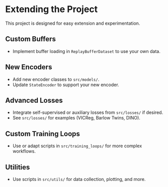 # Extending the Project

This project is designed for easy extension and experimentation.

## Custom Buffers
- Implement buffer loading in `ReplayBufferDataset` to use your own data.

## New Encoders
- Add new encoder classes to `src/models/`.
- Update `StateEncoder` to support your new encoder.

## Advanced Losses
- Integrate self-supervised or auxiliary losses from `src/losses/` if desired.
- See `src/losses/` for examples (VICReg, Barlow Twins, DINO).

## Custom Training Loops
- Use or adapt scripts in `src/training_loops/` for more complex workflows.

## Utilities
- Use scripts in `src/utils/` for data collection, plotting, and more. 